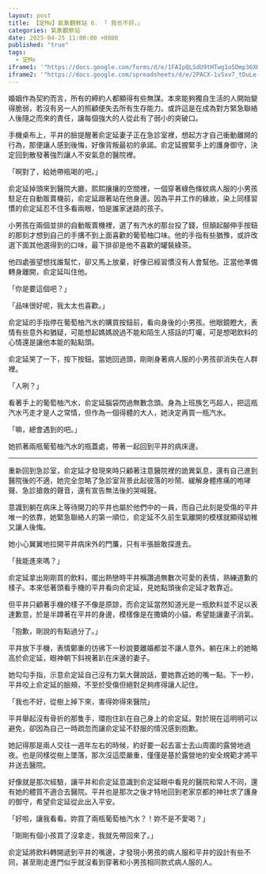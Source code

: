 ```yaml
---
layout: post
title: 【定Mo】氣象觀察站 6. 「 我也不好。」
categories: 氣象觀察站
date: 2025-04-25 11:00:00 +0800
published: "true"
tags:
  - 定Mo
iframe1: '"https://docs.google.com/forms/d/e/1FAIpQLSdU9tHTwg1o5Dmp36XH6CQ4AgwPhYVIJivmQXWJLm_ZeyCP3g/viewform?embedded=true"'
iframe2: '"https://docs.google.com/spreadsheets/d/e/2PACX-1vSxv7_tDuLe-gqBbb9cR7h2bpn_TCpom1k0F5RK-4kZ0C9s5m2NwnM0ZS39wErWeCfRw05NZ6v8_NfX/pubhtml?gid=772279106&amp;single=true&amp;widget=true&amp;headers=false"'
---
```

婚姻作為契約而言，所有的締約人都顯得有些無謀。本來能夠獨自生活的人開始變得脆弱，若沒有另一人的照顧便失去所有生存能力。或許這是在成為對方緊急聯絡人後隨之而來的責任，讓每個強大的人從此有了弱小的突破口。

手機桌布上，平井的臉提醒著俞定延妻子正在急診室裡，想起方才自己衝動離開的行為，那便讓人感到後悔，好像背叛最初的承諾。俞定延握緊手上的護身御守，決定回到散發著強烈讓人不安氣息的醫院裡。

「啊對了，給她帶瓶喝的吧。」

俞定延掉頭來到醫院大廳，熙熙攘攘的空間裡，一個穿著綠色條紋病人服的小男孩駐足在自動販賣機前，俞定延跟著站在他身邊。因為平井工作的緣故，染上同樣習慣的俞定延忍不住多看兩眼，怕是誰家迷路的孩子。

小男孩在兩個並排的自動販賣機裡，選了有汽水的那台投了錢，但顛起腳伸手按鈕的那刻才想到自己的手搆不到上面喜歡的葡萄柚口味。他的手指有些猶豫，或許改選下面其他選得到的口味，最下排卻是他不喜歡的罐裝綠茶。

他四處張望想找誰幫忙，卻又馬上放棄，好像已經習慣沒有人會幫他。正當他準備轉身離開，俞定延叫住他。

「你是要這個吧？」

「品味很好呢，我太太也喜歡。」

俞定延的手指停在葡萄柚汽水的購買按鈕前，看向身後的小男孩。他眼鏡瞪大，表情有些意外和猶疑，可能想起媽媽說過不能和陌生人搭話的叮囑，可是想喝飲料的心情還是讓他本能的點點頭。

俞定延笑了一下，按下按鈕。當她回過頭，剛剛身著病人服的小男孩卻消失在人群裡。

「人咧？」

看著手上的葡萄柚汽水，俞定延腦袋閃過無數念頭。身為上班族乞丐超人，把這瓶汽水丐走才是人之常情，但作為一個得體的大人，她決定再買一瓶汽水。

「嘛，總會遇到的吧。」

她抓著兩瓶葡萄柚汽水的瓶蓋處，帶著一起回到平井的病床邊。

---

重新回到急診室，俞定延才發現來時只顧著注意醫院裡的詭異氣息，還有自己進到醫院後的不適，她完全忽略了急診室背景此起彼落的吵鬧、緩解身體疼痛的咆哮聲、急診搶救的聲音，還有宣告無法後的哭喊聲。

意識到躺在病床上等待開刀的平井也屬於他們中的一員，而自己此刻是受傷的平井唯一的依靠，她緊急聯絡人的第一順位，俞定延不久前生氣離開的模樣就顯得幼稚又讓人後悔。

她小心翼翼地拉開平井病床外的門簾，只有半張臉敢探進去。

「我能進來嗎？」

俞定延拿出剛剛買的飲料，擺出熱戀時平井稱讚過無數次可愛的表情，熟練道歉的樣子。本來低著頭看手機的平井看向俞定延，見她點頭後俞定延才敢靠近。

但平井只顧著手機的樣子不像是原諒，而俞定延當然知道光是一瓶飲料並不足以表達歉意，於是半蹲著在平井的身邊，模樣像是在撒嬌的小貓，希望能讓妻子消氣。

「抱歉，剛說的有點過分了。」

平井放下手機，表情鄭重的彷彿下一秒說要離婚都並不讓人意外。躺在床上的她略高於俞定延，眼神朝下斜視著趴在床邊的妻子。

她勾勾手指，示意俞定延自己沒有力氣大聲說話，要她靠近她的嘴一點。下一秒，平井咬上俞定延的臉頰，不至於受傷但絕對足夠疼得讓人記住。

「我也不好，從樹上掉下來，害得妳得來醫院」

平井舉起沒有骨折的那隻手，環抱住趴在自己身上的俞定延。對於現在這明明可以避免，卻因為自己一時疏忽而讓俞定延不舒服的情況感到抱歉。

她記得那是兩人交往一週年左右的時候，約好要一起去富士去山周圍的露營地過夜。也是同樣從樹上墜落，那次沒這麼嚴重，僅僅是基於露營地的安全規範才將平井送去醫院。

好像就是那次經驗，讓平井和俞定延意識到俞定延眼中看見的醫院和常人不同，還有她的體質不適合去醫院。平井也是那次之後才特地回到老家京都的神社求了護身的御守，希望俞定延從此出入平安。

「好啦，讓我看看。妳買了兩瓶葡萄柚汽水？！妳不是不愛喝？」

「剛剛有個小孩買了沒拿走，我就先帶回來了。」

俞定延將飲料轉開遞到平井的嘴邊，才發現小男孩的病人服和平井的設計有些不同，甚至剛走進門似乎就沒看到穿著和小男孩相同款式病人服的人。
